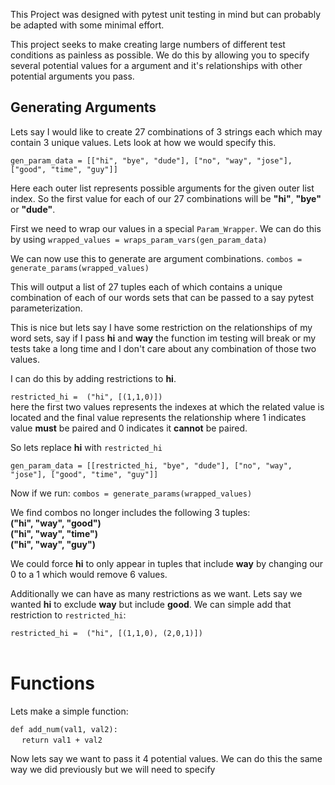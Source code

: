 This Project was designed with pytest unit testing in mind but can probably be adapted with some minimal effort.

This project seeks to make creating large numbers of different test conditions as painless as possible. We do this by allowing you
to specify several potential values for a argument and it's relationships with other potential arguments you pass.

## Generating Arguments  

Lets say I would like to create 27 combinations of 3 strings each which may contain 3 unique values. Lets look at how we would specify this.

`gen_param_data = [["hi", "bye", "dude"],
["no", "way", "jose"],
["good", "time", "guy"]]`

Here each outer list represents possible arguments for the given outer list index. So the first value for each of our 27 combinations will be **"hi"**, **"bye"** or **"dude"**.

First we need to wrap our values in a special `Param_Wrapper`. We can do this by using `wrapped_values = wraps_param_vars(gen_param_data)`

We can now use this to generate are argument combinations.
`combos = generate_params(wrapped_values)`

This will output a list of 27 tuples each of which contains a unique combination of each of our words sets that can be passed to a say pytest parameterization. 

This is nice but lets say I have some restriction on the relationships of my word sets, say if I pass **hi** and **way** the function im testing will break or my tests take a long time and I don't care about any combination of those two values.

I can do this by adding restrictions to **hi**. 

`restricted_hi =  ("hi", [(1,1,0)])`<br />
here the first two values represents the indexes at which the related value is located and the final value represents the relationship where 1 indicates value **must** be paired and 0 indicates it **cannot** be paired.

So lets replace **hi** with `restricted_hi`

`gen_param_data = [[restricted_hi, "bye", "dude"],
["no", "way", "jose"],
["good", "time", "guy"]]`

Now if we run: `combos = generate_params(wrapped_values)`

We find combos no longer includes the following 3 tuples: <br />
**("hi", "way", "good")** <br />
**("hi", "way", "time")** <br />
**("hi", "way", "guy")**

We could force **hi** to only appear in tuples that include **way** by changing our 0 to a 1 which would remove 6 values. 

Additionally we can have as many restrictions as we want. Lets say we wanted **hi** to exclude **way** but include **good**. We can simple add that restriction to `restricted_hi`: 

`restricted_hi =  ("hi", [(1,1,0), (2,0,1)])`<br/><br/>

# Functions
Lets make a simple function:

`def add_num(val1, val2):`<br/>
&emsp; `return val1 + val2`<br/>

Now lets say we want to pass it 4 potential values. We can do this the same way we did previously but we will need to specify 
 


    